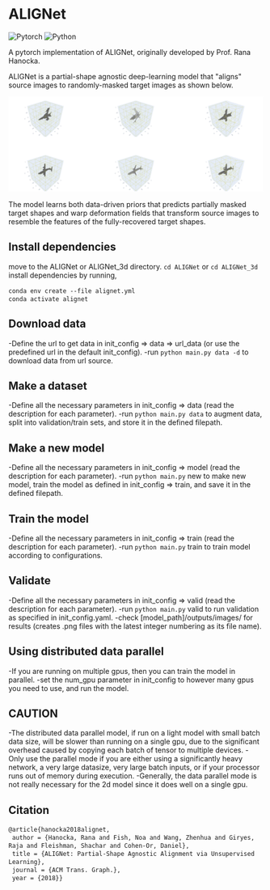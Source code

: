 # ALIGNet
![Pytorch](https://img.shields.io/badge/PyTorch->=1.9.0-Red?logo=pytorch)
![Python](https://img.shields.io/badge/Python->=3.8-Red?logo=python)

A pytorch implementation of ALIGNet, originally developed by Prof. Rana Hanocka.

ALIGNet is a partial-shape agnostic deep-learning model that "aligns" source images to randomly-masked target images as shown below. 
<p align="center">
  <img src="./docs/3d.png" width="1300" title="3d Example">
</p>
The model learns both data-driven priors that predicts partially masked target shapes and warp deformation fields that transform source images to resemble the 
features of the fully-recovered target shapes. 


## Install dependencies
move to the ALIGNet or ALIGNet_3d directory.
```cd ALIGNet```
or
```cd ALIGNet_3d```
install dependencies by running, 
```
conda env create --file alignet.yml
conda activate alignet
```

## Download data
-Define the url to get data in init_config => data => url_data (or use the predefined url in the default init_config).
-run ```python main.py data -d``` to download data from url source.

## Make a dataset
-Define all the necessary parameters in init_config => data (read the description for each parameter).
-run ```python main.py data``` to augment data, split into validation/train sets, and store it in the defined filepath.

## Make a new model
-Define all the necessary parameters in init_config => model (read the description for each parameter).
-run ```python main.py``` new to make new model, train the model as defined in init_config => train, and save it in the defined filepath.

## Train the model 
-Define all the necessary parameters in init_config => train (read the description for each parameter).
-run ```python main.py``` train to train model according to configurations.

## Validate
-Define all the necessary parameters in init_config => valid (read the description for each parameter).
-run ```python main.py``` valid to run validation as specified in init_config.yaml.
-check [model_path]/outputs/images/ for results (creates .png files with the latest integer numbering as its file name).

## Using distributed data parallel
-If you are running on multiple gpus, then you can train the model in parallel.
-set the num_gpu parameter in init_config to however many gpus you need to use,
and run the model.

## CAUTION
-The distributed data parallel model, if run on a light model with small batch data size,
will be slower than running on a single gpu, due to the significant overhead caused by
copying each batch of tensor to multiple devices.
-Only use the parallel mode if you are either using a significantly heavy network, a very 
large datasize, very large batch inputs, or if your processor runs out of memory during execution.
-Generally, the data parallel mode is not really necessary for the 2d model since it does well
on a single gpu.

## Citation
```
@article{hanocka2018alignet,
 author = {Hanocka, Rana and Fish, Noa and Wang, Zhenhua and Giryes, Raja and Fleishman, Shachar and Cohen-Or, Daniel},
 title = {ALIGNet: Partial-Shape Agnostic Alignment via Unsupervised Learning},
 journal = {ACM Trans. Graph.},
 year = {2018}}
```
